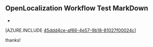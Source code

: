 ## OpenLocalization Workflow Test MarkDown
* 

[AZURE.INCLUDE [45ddd4ce-af66-4e57-9b18-81027f00024c](calleeMd1.md)]

 
thanks!
